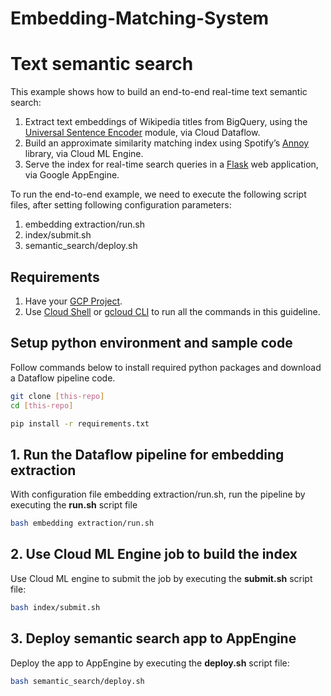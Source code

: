 # Embedding-Matching-System
# Text semantic search

This example shows how to build an end-to-end real-time text semantic search:
1. Extract text embeddings of Wikipedia titles from BigQuery, 
using the [Universal Sentence Encoder](https://tfhub.dev/google/universal-sentence-encoder/2) module,
via Cloud Dataflow. 
2. Build an approximate similarity matching index using Spotify’s [Annoy](https://github.com/spotify/annoy)
library, via Cloud ML Engine.
3. Serve the index for real-time search queries in a [Flask](http://flask.pocoo.org/)
web application, via Google AppEngine.

To run the end-to-end example, we need to execute the following script files,
after setting following configuration parameters:
1. embedding extraction/run.sh
2. index/submit.sh
3. semantic_search/deploy.sh

## Requirements
1. Have your [GCP Project](https://cloud.google.com/resource-manager/docs/creating-managing-projects).
2. Use [Cloud Shell](https://cloud.google.com/shell/docs/quickstart) 
or [gcloud CLI](https://cloud.google.com/sdk/) to run all the commands in this
guideline.



## Setup python environment and sample code

Follow commands below to install required python packages and download a
Dataflow pipeline code.

```bash
git clone [this-repo]
cd [this-repo]

pip install -r requirements.txt
```

## 1. Run the Dataflow pipeline for embedding extraction

With configuration file embedding extraction/run.sh, run the pipeline by executing the **run.sh** script file

```bash
bash embedding extraction/run.sh
```

## 2. Use Cloud ML Engine job to build the index

Use Cloud ML engine to submit the job by executing the **submit.sh** script file:

```bash
bash index/submit.sh
```

## 3. Deploy semantic search app to AppEngine 

Deploy the app to AppEngine by executing the **deploy.sh**
script file:

```bash
bash semantic_search/deploy.sh
```
